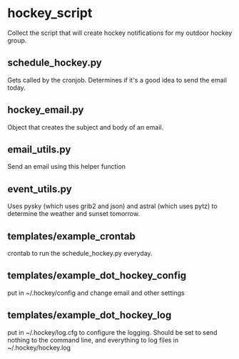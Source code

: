 hockey_script
=============

Collect the script that will create hockey notifications for my outdoor hockey group.

schedule_hockey.py
------------------
Gets called by the cronjob. Determines if it's a good idea to send the email today.

hockey_email.py
---------------
Object that creates the subject and body of an email.

email_utils.py
--------------
Send an email using this helper function

event_utils.py
--------------
Uses pysky (which uses grib2 and json) and astral (which uses pytz) to determine the weather and sunset tomorrow.

templates/example_crontab
-------------------------
crontab to run the schedule_hockey.py everyday.

templates/example_dot_hockey_config
-----------------------------------
put in ~/.hockey/config and change email and other settings

templates/example_dot_hockey_log
--------------------------------
put in ~/.hockey/log.cfg to configure the logging. Should be set to send nothing to the command line, and everything to log files in ~/.hockey/hockey.log


